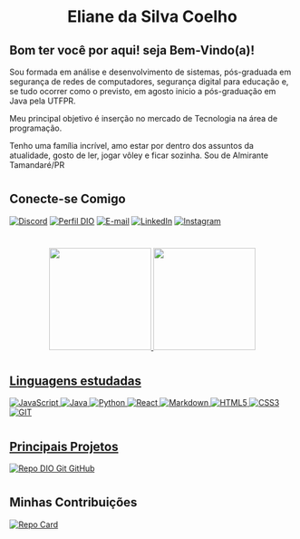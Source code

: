 
<div>
    <h1 align="center">Eliane da Silva Coelho </h1>
    <h2>Bom ter você por aqui! seja Bem-Vindo(a)!</h2>
    <p> Sou formada em análise e desenvolvimento de sistemas, pós-graduada em segurança de redes de computadores, segurança digital para educação e, se tudo ocorrer como o previsto, em agosto inicio a pós-graduação em Java pela UTFPR.
    </p>
    <p>
    Meu principal objetivo é inserção no mercado de Tecnologia na área de programação. 
    </p>
    <p>
    Tenho uma família incrível, amo estar por dentro dos assuntos da atualidade, gosto de ler, 
    jogar vôley e ficar sozinha. Sou de Almirante Tamandaré/PR
    </p>
</div>

#

## Conecte-se Comigo

[![Discord](https://img.shields.io/badge/Discord-7289DA?style=for-the-badge&logo=discord&logoColor=white)](https://discord.gg/elianecoelho)
[![Perfil DIO](https://img.shields.io/badge/-Perfil%20na%20DIO-30A3DC?style=for-the-badge)](https://web.dio.me/users/elianecoelho/)
[![E-mail](https://img.shields.io/badge/-Email-000?style=for-the-badge&logo=microsoft-outlook&logoColor=E94D5F)](mailto:ellianee@hotmail.com)
[![LinkedIn](https://img.shields.io/badge/-LinkedIn-%230077B5?style=for-the-badge&logo=linkedin&logoColor=white)](https://www.linkedin.com/in/eliane-coelho/)
[![Instagram](https://img.shields.io/badge/Instagram-fff?style=for-the-badge&logo=instagram)](https://www.instagram.com/elianecoelhooo/)  

#

<div align="center">
  <a href="https://github.com/elianecoelho">
  <img height="180em" src="https://github-readme-stats.vercel.app/api?username=elianecoelho&show_icons=true&theme=tokyonight&include_all_commits=true&count_private=true"/>
  <img height="180em" src="https://github-readme-stats.vercel.app/api/top-langs/?username=elianecoelho&layout=compact&langs_count=7&theme=tokyonight"/>
</div>

#
## Linguagens estudadas

![JavaScript](https://img.shields.io/badge/JavaScript-000?style=for-the-badge&logo=javascript) ![Java](https://img.shields.io/badge/Java-000?style=for-the-badge&logo=java) ![Python](https://img.shields.io/badge/Python-000?style=for-the-badge&logo=python)  ![React](https://img.shields.io/badge/React-000?style=for-the-badge&logo=react) ![Markdown](https://img.shields.io/badge/Markdown-000?style=for-the-badge&logo=markdown) ![HTML5](https://img.shields.io/badge/HTML5-000?style=for-the-badge&logo=html5) ![CSS3](https://img.shields.io/badge/CSS3-000?style=for-the-badge&logo=css3&logoColor=264CE4)  ![GIT](https://img.shields.io/badge/GIT-000?style=for-the-badge&logo=git&logoColor=264CE4)

#

## Principais Projetos
[![Repo DIO Git GitHub](https://github-readme-stats.vercel.app/api/pin/?username=elidianaandrade&repo=dio-lab-open-source&bg_color=000&border_color=30A3DC&show_icons=true&icon_color=30A3DC&title_color=E94D5F&text_color=FFF)](https://github.com/elidianaandrade/dio-lab-open-source)

    
#

## Minhas Contribuições
[![Repo Card](https://github-readme-stats.vercel.app/api/pin/?username=83Rafa&repo=dio-lab-open-source&bg_color=000&border_color=30A3DC&show_icons=true&icon_color=30A3DC&title_color=E94D5F&text_color=FFF)](thhps://github.com/83Rafa/dio-lab-open-source)


